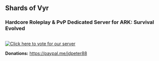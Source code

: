 ## Shards of Vyr  
### Hardcore Roleplay & PvP Dedicated Server for ARK: Survival Evolved  
  
<a href="https://arkservers.net/server/51.79.134.153:29515" target="_blank"><img src="https://arkservers.net/banner/51.79.134.153:29515/banner.png" alt=""></a>  

  
<a href="https://arkservers.net/vote/51.79.134.153:29515" target="_blank"><img src="https://arkservers.net/img/vote.png" alt="Click here to vote for our server"></a>  
    
  **Donations:** https://paypal.me/jdpeter88  
